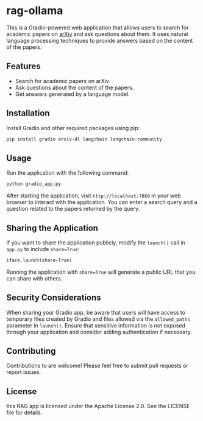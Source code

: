 # rag-ollama

This is a Gradio-powered web application that allows users to search for academic papers on [arXiv](https://arxiv.org/) and ask questions about them. It uses natural language processing techniques to provide answers based on the content of the papers.

## Features

- Search for academic papers on arXiv.
- Ask questions about the content of the papers.
- Get answers generated by a language model.

## Installation

Install Gradio and other required packages using pip:

```bash
pip install gradio arxiv-dl langchain langchain-community
```

## Usage

Run the application with the following command:

```bash
python gradio_app.py
```

After starting the application, visit `http://localhost:7860` in your web browser to interact with the application. You can enter a search query and a question related to the papers returned by the query.

## Sharing the Application

If you want to share the application publicly, modify the `launch()` call in `app.py` to include `share=True`:

```python
iface.launch(share=True)
```

Running the application with `share=True` will generate a public URL that you can share with others.

## Security Considerations

When sharing your Gradio app, be aware that users will have access to temporary files created by Gradio and files allowed via the `allowed_paths` parameter in `launch()`. Ensure that sensitive information is not exposed through your application and consider adding authentication if necessary.

## Contributing

Contributions to are welcome! Please feel free to submit pull requests or report issues.

## License

this RAG app is licensed under the Apache License  2.0. See the LICENSE file for details.
